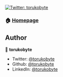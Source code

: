 <p>
  <a href="https://twitter.com/torukobyte" target="_blank">
    <img alt="Twitter: torukobyte" src="https://img.shields.io/twitter/follow/torukobyte.svg?style=social" />
  </a>
</p>

### 🏠 [Homepage](https://github.com/torukobyte?tab=repositories)

## Author

👤 **torukobyte**

* Twitter: [@torukobyte](https://twitter.com/torukobyte)
* Github: [@torukobyte](https://github.com/torukobyte)
* LinkedIn: [@torukobyte](https://linkedin.com/in/torukobyte)
